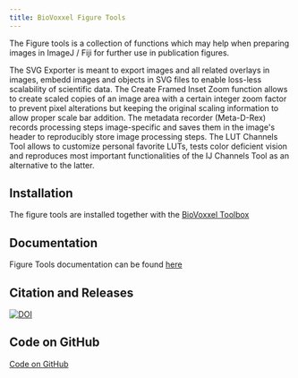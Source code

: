 ```yaml
---
title: BioVoxxel Figure Tools
---
```


The Figure tools is a collection of functions which may help when preparing images in ImageJ / Fiji for further use in publication figures.

The SVG Exporter is meant to export images and all related overlays in images, embedd images and objects in SVG files to enable loss-less scalability of scientific data.
The Create Framed Inset Zoom function allows to create scaled copies of an image area with a certain integer zoom factor to prevent pixel alterations but keeping the original scaling information to allow proper scale bar addition.
The metadata recorder (Meta-D-Rex) records processing steps image-specific and saves them in the image's header to reproducibly store image processing steps.
The LUT Channels Tool allows to customize personal favorite LUTs, tests color deficient vision and reproduces most important functionalities of the IJ Channels Tool as an alternative to the latter.

## Installation

The figure tools are installed together with the [BioVoxxel Toolbox](https://imagej.net/plugins/biovoxxel-toolbox)

## Documentation

Figure Tools documentation can be found [here](https://github.com/biovoxxel/BioVoxxel-Figure-Tools#biovoxxel-figure-tools)

## Citation and Releases

[![DOI](https://zenodo.org/badge/DOI/10.5281/zenodo.7268127.svg)](https://doi.org/10.5281/zenodo.7268127)

## Code on GitHub

[Code on GitHub](https://github.com/biovoxxel/BioVoxxel-Figure-Tools)
